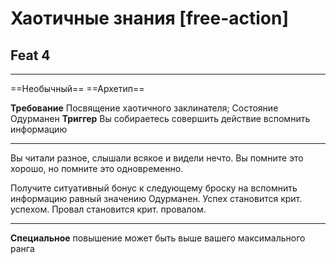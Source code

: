 # Хаотичные знания [free-action]
## Feat 4

---

==Необычный== ==Архетип==

**Требование** Посвящение хаотичного заклинателя; Состояние Одурманен
**Триггер** Вы собираетесь совершить действие вспомнить информацию

---

Вы читали разное, слышали всякое и видели нечто. Вы помните это хорошо, но помните это одновременно. 

Получите ситуативный бонус к следующему броску на вспомнить информацию равный значению Одурманен. Успех становится крит. успехом. Провал становится крит. провалом.

---

**Специальное** повышение может быть выше вашего максимального ранга